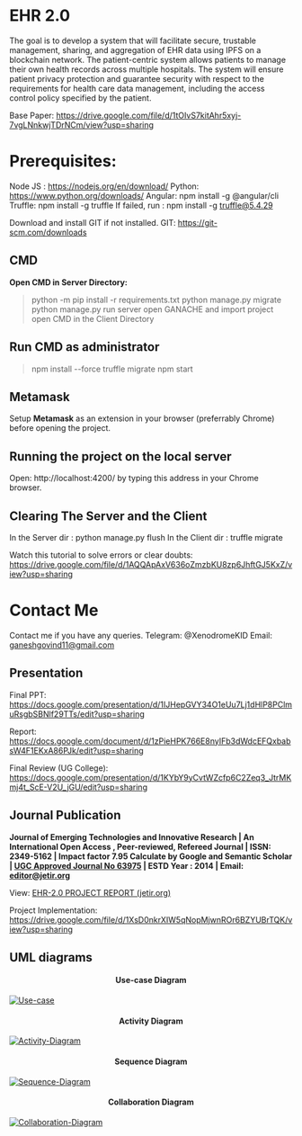 # EHR 2.0

The goal is to develop a system that will facilitate secure, trustable management, sharing, and aggregation of EHR data using IPFS on a blockchain network. The patient-centric system allows patients to manage their own health records across multiple hospitals. The system will ensure patient privacy protection and guarantee security with respect to the requirements for health care data management, including the access control policy specified by the patient.

Base Paper: https://drive.google.com/file/d/1tOIvS7kitAhr5xyj-7vgLNnkwjTDrNCm/view?usp=sharing

# Prerequisites:

Node JS : https://nodejs.org/en/download/ 
Python: https://www.python.org/downloads/
Angular: npm install -g @angular/cli
Truffle: npm install -g truffle      If failed, run :  npm install -g truffle@5.4.29

Download and install GIT if not installed.
GIT: https://git-scm.com/downloads

## CMD

**Open CMD in Server Directory:**
> python -m pip install -r requirements.txt
> python manage.py migrate
> python manage.py run server
> open GANACHE and import project 
> open CMD in the Client Directory

## Run CMD as administrator
> npm install --force
> truffle migrate
> npm start

## Metamask

Setup **Metamask** as an extension in your browser (preferrably Chrome) before opening the project.

## Running the project on the local server

Open: http://localhost:4200/ by typing this address in your Chrome browser.

## Clearing The Server and the Client

In the Server dir : python manage.py flush
In the Client dir : truffle migrate

Watch this tutorial to solve errors or clear doubts: https://drive.google.com/file/d/1AQQApAxV636oZmzbKU8zp6JhftGJ5KxZ/view?usp=sharing


# Contact Me

Contact me if you have any queries. 
Telegram: @XenodromeKID
Email: ganeshgovind11@gmail.com

## Presentation 

Final PPT: https://docs.google.com/presentation/d/1IJHepGVY34O1eUu7Lj1dHlP8PClmuRsgbSBNlf29TTs/edit?usp=sharing

Report: https://docs.google.com/document/d/1zPieHPK766E8nyIFb3dWdcEFQxbabsW4F1EKxA86PJk/edit?usp=sharing

Final Review (UG College): https://docs.google.com/presentation/d/1KYbY9yCvtWZcfp6C2Zeq3_JtrMKmj4t_ScE-V2U_jGU/edit?usp=sharing

## Journal Publication

**Journal of Emerging Technologies and Innovative Research  | An International Open Access , Peer-reviewed, Refereed Journal |  ISSN: 2349-5162 |  Impact factor 7.95 Calculate by Google and Semantic Scholar |  [UGC Approved Journal No 63975](http://jetir.org/jetir%20ugc%20approval.pdf) |  ESTD Year : 2014 |  Email: editor@jetir.org**

View: [EHR-2.0 PROJECT REPORT (jetir.org)](https://www.jetir.org/papers/JETIRTHE2011.pdf)

Project Implementation: https://drive.google.com/file/d/1XsD0nkrXIW5qNopMjwnROr6BZYUBrTQK/view?usp=sharing

## UML diagrams

<h4 style="text-align:center;">Use-case Diagram</h4>
<a href="https://ibb.co/yVkCPYX"><img src="https://i.ibb.co/7bpDCRX/Use-case.jpg" alt="Use-case" border="0"></a> 

<h4 style="text-align:center;">Activity Diagram</h4>
<a href="https://ibb.co/cNv9b3C"><img src="https://i.ibb.co/khyT3B9/Activity-Diagram.png" alt="Activity-Diagram" border="0"></a> 

<h4 style="text-align:center;">Sequence Diagram</h4>
<a href="https://ibb.co/fpJbtdd"><img src="https://i.ibb.co/Fwp9J44/Sequence-Diagram.png" alt="Sequence-Diagram" border="0"></a>

<h4 style="text-align:center;">Collaboration Diagram</h4>
<a href="https://ibb.co/6wJbZcr"><img src="https://i.ibb.co/LRh6PDY/Collaboration-Diagram.jpg" alt="Collaboration-Diagram" border="0"></a>

